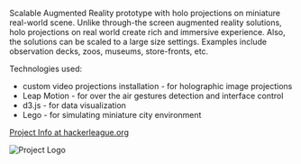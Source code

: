 Scalable Augmented Reality prototype with holo projections on miniature real-world scene. Unlike through-the screen augmented reality solutions, holo projections on real world create rich and immersive experience. Also, the solutions can be scaled to a large size settings. Examples include observation decks, zoos, museums, store-fronts, etc.

Technologies used:
- custom video projections installation - for holographic image projections
- Leap Motion - for over the air gestures detection and interface control
- d3.js - for data visualization
- Lego - for simulating miniature city environment

[Project Info at hackerleague.org](https://www.hackerleague.org/hackathons/techcrunch-disrupt-nyc-2013/hacks/augmented-mentality)

![Project Logo](http://epishkin.github.io/augmented/images/augmented_logo.png)
